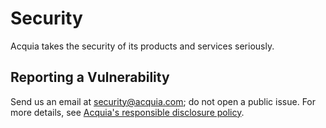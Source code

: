 # Security

Acquia takes the security of its products and services seriously. 

## Reporting a Vulnerability

Send us an email at security@acquia.com; do not open a public issue. For more details, see [Acquia's responsible disclosure policy](https://www.acquia.com/why-acquia/industries/security#responsible-disclosure).
